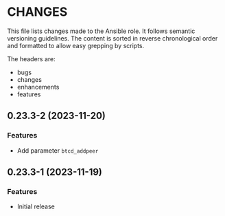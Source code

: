 # CHANGES

This file lists changes made to the Ansible role. It follows semantic versioning
guidelines. The content is sorted in reverse chronological order and formatted
to allow easy grepping by scripts.

The headers are:
- bugs
- changes
- enhancements
- features

## 0.23.3-2 (2023-11-20)

### Features

- Add parameter `btcd_addpeer`

## 0.23.3-1 (2023-11-19)

### Features

- Initial release
